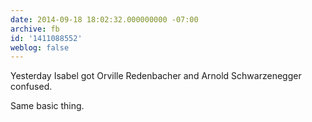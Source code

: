 ```yaml
---
date: 2014-09-18 18:02:32.000000000 -07:00
archive: fb
id: '1411088552'
weblog: false
---
```


Yesterday Isabel got Orville Redenbacher and Arnold Schwarzenegger confused.

Same basic thing.
